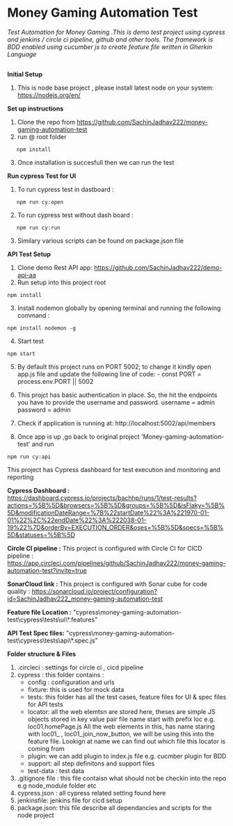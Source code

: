 # Money Gaming Automation Test

*Test Automation for Money Gaming .This is demo test project  using cypress and jenkins / circle ci pipeline, github and other tools.
 The framework is BDD enabled using cucumber js to create feature file written in Gherkin Language*

##
**Initial Setup**

1. This is node base project , please install latest node on your system: https://nodejs.org/en/

**Set up instructions**

1. Clone the repo from https://github.com/SachinJadhav222/money-gaming-automation-test
2. run @ root folder
```shell script
   npm install 
```
3. Once installation is succesfull then we can run the test

**Run cypress Test for UI**

1. To run cypress test in dastboard :
```shell script
   npm run cy:open
```
2. To run cypress test without dash board :
```shell script
   npm run cy:run
 ```
3. Similary various scripts can be found on package.json file

**API Test Setup**
1. Clone demo Rest API app: https://github.com/SachinJadhav222/demo-api-aa
2. Run setup into this project root
```shell script
npm install
```
3. Install nodemon globally by opening terminal and running the following command :
```shell script
npm install nodemon -g
```
4. Start test
```shell script
npm start
```
5. By default this project runs on PORT 5002; to change it kindly open app.js file and update the following line of code: -
     const PORT = process.env.PORT || 5002

6. This projct has basic authentication in place. So, the hit the endpoints you have to provide the username and password.
      username = admin
      password = admin
7. Check if application is running at:  http://localhost:5002/api/members

8. Once app is up ,go back to original project 'Money-gaming-automation-test' and run
```shell script
npm run cy:api
```

This project has Cypress dashboard for test execution and monitoring and reporting

**Cypress Dashboard :** 
 https://dashboard.cypress.io/projects/bachhp/runs/1/test-results?actions=%5B%5D&browsers=%5B%5D&groups=%5B%5D&isFlaky=%5B%5D&modificationDateRange=%7B%22startDate%22%3A%221970-01-01%22%2C%22endDate%22%3A%222038-01-19%22%7D&orderBy=EXECUTION_ORDER&oses=%5B%5D&specs=%5B%5D&statuses=%5B%5D

**Circle CI pipeline :**
This project is configured with Circle CI for CICD pipeline
 : https://app.circleci.com/pipelines/github/SachinJadhav222/money-gaming-automation-test?invite=true

**SonarCloud link :**
This project is configured with Sonar cube for code quality 
: https://sonarcloud.io/project/configuration?id=SachinJadhav222_money-gaming-automation-test

**Feature file Location :** "cypress\money-gaming-automation-test\cypress\tests\ui\\*.features"

**API Test Spec files:**
"cypress\money-gaming-automation-test\cypress\tests\api\\*.spec.js"

**Folder structure & Files**

1. .circleci : settings for circle ci , cicd pipeline
2. cypress : this folder contains :
    - config : configuration and urls
    - fixture: this is used for mock data
    - tests: this folder has all the test cases,  feature files for UI  & spec    files for API tests
   - locator: all the web elemtsn are stored here, theses are simple JS objects stored in key value pair
      file name start with prefix loc 
      e.g. loc01.homePage.js
           All the web elements in this, has name staring with loc01_ ,  loc01_join_now_button, we will be using this into the feature file. 
           Lookign at name we can find out which file this locator is coming from 
   - plugin: we can add plugin to index.js file e.g. cucmber plugin for BDD
   - support: all step definitons and support files
   - test-data : test data
3. .gitignore file : this file contaisn what should not be checkin into the repo e.g node_module folder etc
4. cypress.json : all cypress related setting found here
5. jenkinsfile: jenkins file for cicd setup
6. package.json: this file describe all dependancies and scripts for the node project

